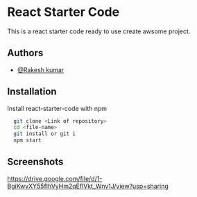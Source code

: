 
# React Starter Code

This is a react starter code ready to use create awsome project.

## Authors

- [@Rakesh kumar](https://github.com/Rakesh709)


## Installation

Install react-starter-code with npm

```bash
  git clone <Link of repository>
  cd <file-name>
  git install or git i 
  npm start
```
    
## Screenshots

https://drive.google.com/file/d/1-BgiKwvXY55fIhVyHm2qEflVkt_Wnv1J/view?usp=sharing


